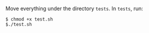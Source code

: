 Move everything under the directory `tests`. In `tests`, run:
```shell 
$ chmod +x test.sh
$./test.sh
```